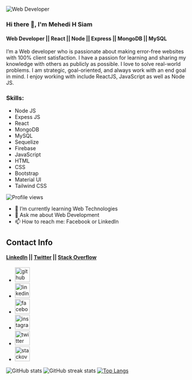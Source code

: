 ![Web Developer](https://i.ibb.co/jyBxXBp/Resume-Web-Developer-UIUX-Designer-Presentation.jpg)

### Hi there 👋, I'm Mehedi H Siam
#### Web Developer || React || Node || Express || MongoDB || MySQL


I’m a Web developer who is passionate about making error-free websites with 100% client satisfaction. I have a passion for learning and sharing my knowledge with others as publicly as possible. I love to solve real-world problems. I am strategic, goal-oriented, and always work with an end goal in mind. I enjoy working with include ReactJS, JavaScript as well as Node JS.

### Skills: 
* Node JS
* Expess JS 
* React 
* MongoDB 
* MySQL 
* Sequelize 
* Firebase 
* JavaScript 
* HTML 
* CSS 
* Bootstrap 
* Material UI 
* Tailwind CSS

![Profile views](https://gpvc.arturio.dev/mehedihsiam) 


- 🌱 I’m currently learning Web Technologies
- 💬 Ask me about Web Development 
- 📫 How to reach me: Facebook or LinkedIn 



## Contact Info

#### [LinkedIn](https://www.linkedin.com/in/mehedihsiam/) || [Twitter](https://twitter.com/mehedihsiam) || [Stack Overflow](https://stackoverflow.com/users/16839227)


* [<img src='https://cdn.jsdelivr.net/npm/simple-icons@3.0.1/icons/github.svg' alt='github' height='40'>](https://github.com/mehedihsiam) 
* [<img src='https://cdn.jsdelivr.net/npm/simple-icons@3.0.1/icons/linkedin.svg' alt='linkedin' height='40'>](https://www.linkedin.com/in/mehedihsiam/) 
* [<img src='https://cdn.jsdelivr.net/npm/simple-icons@3.0.1/icons/facebook.svg' alt='facebook' height='40'>](https://www.facebook.com/mehedihsiam537)  
* [<img src='https://cdn.jsdelivr.net/npm/simple-icons@3.0.1/icons/instagram.svg' alt='instagram' height='40'>](https://www.instagram.com/mehedihsiam/)  
* [<img src='https://cdn.jsdelivr.net/npm/simple-icons@3.0.1/icons/twitter.svg' alt='twitter' height='40'>](https://twitter.com/mehedihsiam)  
* [<img src='https://cdn.jsdelivr.net/npm/simple-icons@3.0.1/icons/stackoverflow.svg' alt='stackoverflow' height='40'>](https://stackoverflow.com/users/16839227)  



![GitHub stats](https://github-readme-stats.vercel.app/api?username=mehedihsiam&show_icons=true)   ![GitHub streak stats](https://github-readme-streak-stats.herokuapp.com/?user=mehedihsiam) [![Top Langs](https://github-readme-stats.vercel.app/api/top-langs/?username=anuraghazra&layout=compact)](https://github.com/anuraghazra/github-readme-stats)







<!--   ![GitHub metrics](https://metrics.lecoq.io/mehedihsiam)  -->
